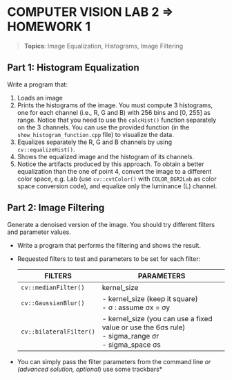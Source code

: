# COMPUTER VISION LAB 2 => HOMEWORK 1

> **Topics**: Image Equalization, Histograms, Image Filtering

## Part 1: Histogram Equalization

Write a program that:

1. Loads an image 
2. Prints the histograms of the image. You must compute 3 histograms, one for each channel (i.e., R, G and B) with 256 bins and [0, 255] as range. Notice that you need to use the `calcHist()` function separately on the 3 channels. You can use the provided function (in the `show_histogram_function.cpp` file) to visualize the data. 
3. Equalizes separately the R, G and B channels by using `cv::equalizeHist()`. 
4. Shows the equalized image and the histogram of its channels. 
5. Notice the artifacts produced by this approach. To obtain a better equalization than the one of point 4, convert the image to a different color space, e.g. Lab (use `cv::cvtColor()` with `COLOR_BGR2Lab` as color space conversion code), and equalize only the luminance (L) channel.

## Part 2: Image Filtering

Generate a denoised version of the image. You should try different filters and parameter values. 

- Write a program that performs the filtering and shows the result. 

- Requested filters to test and parameters to be set for each filter:

  | FILTERS                 | PARAMETERS                                                   |
  | ----------------------- | ------------------------------------------------------------ |
  | `cv::medianFilter()`    | kernel_size                                                  |
  | `cv::GaussianBlur()`    | - kernel_size (keep it square)<br />- σ : assume σx = σy     |
  | `cv::bilateralFilter()` | - kernel_size (you can use a fixed value or use the 6σs rule) <br />- sigma_range σr <br />- sigma_space σs |

- You can simply pass the filter parameters from the command line *or (*advanced solution, optional**) use some trackbars*